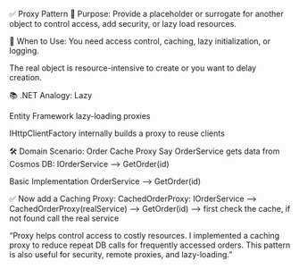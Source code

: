 ﻿✅ Proxy Pattern
📘 Purpose:
Provide a placeholder or surrogate for another object to control access, add security, or lazy load resources.

🧠 When to Use:
You need access control, caching, lazy initialization, or logging.

The real object is resource-intensive to create or you want to delay creation.

📚 .NET Analogy:
Lazy<T>

Entity Framework lazy-loading proxies

IHttpClientFactory internally builds a proxy to reuse clients

🛠️ Domain Scenario: Order Cache Proxy
Say OrderService gets data from Cosmos DB:
IOrderService --> GetOrder(id)

Basic Implementation
OrderService --> GetOrder(id)

✅ Now add a Caching Proxy:
CachedOrderProxy: IOrderService --> CachedOrderProxy(realService) --> GetOrder(id) --> first check the cache, if not found call the real service

“Proxy helps control access to costly resources. I implemented a caching proxy to reduce repeat DB calls for frequently accessed orders. This pattern is also useful for security, remote proxies, and lazy-loading.”